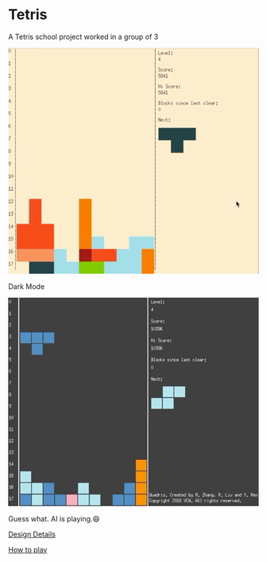 # Tetris 

A Tetris school project worked in a group of 3

![light mode](demo.gif)

Dark Mode

![dark mode](darkdemo.gif)

Guess what. AI is playing.:smile:

[Design Details](https://github.com/YIREN1/Tetris/blob/master/docs/DESIGN.md)

[How to play](https://github.com/YIREN1/Tetris/blob/master/docs/command.cc)

